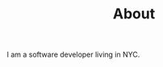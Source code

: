 ﻿---
title: About
date_created: 2020/01/11
date_updated: 2020/12/19
countWords: false
showFooter: false
---

I am a software developer living in NYC.  

